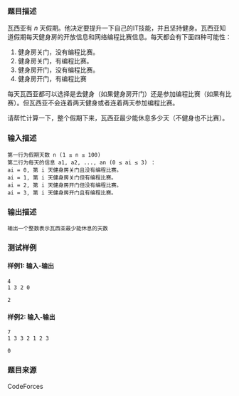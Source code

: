 ### 题目描述

瓦西亚有 *n* 天假期。他决定要提升一下自己的IT技能，并且坚持健身。瓦西亚知道假期每天健身房的开放信息和网络编程比赛信息。每天都会有下面四种可能性：

1. 健身房关门，没有编程比赛。
2. 健身房关门，有编程比赛。
3. 健身房开门，没有编程比赛。
4. 健身房开门，有编程比赛

每天瓦西亚都可以选择是去健身（如果健身房开门）还是参加编程比赛（如果有比赛）。但瓦西亚不会连着两天健身或者连着两天参加编程比赛。

请帮忙计算一下，整个假期下来，瓦西亚最少能休息多少天（不健身也不比赛）。

### 输入描述

```
第一行为假期天数 n (1 ≤ n ≤ 100)
第二行为每天的信息 a1, a2, ..., an (0 ≤ ai ≤ 3) ：
ai = 0, 第 i 天健身房关门且没有编程比赛。
ai = 1, 第 i 天健身房关门但有编程比赛。
ai = 2, 第 i 天健身房开门但没有编程比赛。
ai = 3, 第 i 天健身房开门且有编程比赛。
```

### 输出描述

```
输出一个整数表示瓦西亚最少能休息的天数
```

### 测试样例

#### 样例1: 输入-输出

```
4
1 3 2 0
```

```
2
```

#### 样例2: 输入-输出

```
7
1 3 3 2 1 2 3
```

```
0
```

### 题目来源

CodeForces
